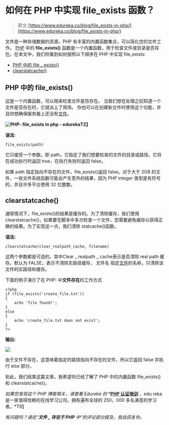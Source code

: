 # 如何在 PHP 中实现 file_exists 函数？

> 原文:[https://www.edureka.co/blog/file_exists-in-php/](https://www.edureka.co/blog/file_exists-in-php/)

文件是一种存储数据的资源，PHP 有丰富的内置函数集合，可以简化您的文件工作。 [PHP](https://www.edureka.co/blog/php-tutorial-for-beginners/) 中的 **file_exists()** 函数是一个内置函数，用于检查文件或目录是否存在。在本文中，我们将看到如何按照以下顺序在 PHP 中实现 file_exists:

*   [PHP 中的 file _ exists()](#file)
*   [clearstatcache()](#cache)

## **PHP 中的 file_exists()**

这是一个内置函数，可以用来检查文件是否存在。 当我们想在处理之前知道一个文件是否存在时，它就派上了用场。 你也可以在创建新文件时使用这个功能，并且你想确保服务器上还没有[文件](https://www.edureka.co/blog/write-a-file-in-php/)。

**![PHP- file_exists in php - edureka](../Images/953089c36f0fefceac064aecf52d5a22.png)T2】**

**语法:**

```
file_exists(path)
```

它只接受一个参数。即 path，它指定了我们想要检查的文件的目录或路径。它将在成功执行时返回 true，在执行失败时返回 false。

如果 path 指定指向不存在的文件，file_exists()返回 false。对于大于 2GB 的文件，一些文件系统函数可能会产生意外的结果，因为 PHP integer 类型是有符号的，并且许多平台使用 32 位整数。

## **clearstatcache()**

通常情况下，file_exists()的结果是缓存的。为了清除缓存，我们使用 clearstatcache()，如果要在脚本中多次检查一个文件，您需要避免缓存以获得正确的结果。为了实现这一点，我们清除 statcache()函数。

**语法:**

```
clearstatcache(clear_realpath_cache, filename)
```

这两个参数都是可选的，其中Clear _ realpath _ cache表示是否清除 real path 缓存。默认为 FALSE，表示不清除实路径缓存， 文件名 指定[文件](https://www.edureka.co/blog/file-handling-in-php/)的名称，只清除该文件的实路径和缓存。

下面的例子演示了在 PHP: 中**文件存在**的工作方式

```
<?php
if (file_exists('create_file.txt'))
{    
    echo 'file found!';
} 
else
{     
    echo 'create_file.txt does not exist';
} 
?>

```

**输出:**

![](../Images/db2b2a7b2bbf9c6ea847300b25059af6.png)

由于文件不存在，这意味着指定的路径指向不存在的文件，所以它返回 false 并执行 else 部分。

到此，我们结束这篇文章。我希望你已经了解了 PHP 中的内置函数 file_exists()和 clearstatcache()。

*如果您发现这个 PHP 博客相关，请查看 Edureka 的* *[**PHP 认证培训**](https://www.edureka.co/php-mysql-self-paced) ，edu reka 是一家值得信赖的在线学习公司，拥有遍布全球的 250，000 多名满意的学习者。*T9】

*有问题吗？请在“**文件 _ 存在于 PHP** 中”的评论部分提及，我会回复你。*